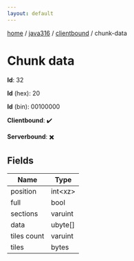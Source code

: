 ```yaml
---
layout: default
---
```


[home](/)  /  [java316](/protocol/java316)  /  [clientbound](/protocol/java316/clientbound)  /  chunk-data

# Chunk data

**Id**: 32

**Id** (hex): 20

**Id** (bin): 00100000

**Clientbound**: ✔️

**Serverbound**: ✖️

## Fields

Name | Type
---|---
position | int&lt;xz&gt;
full | bool
sections | varuint
data | ubyte[]
tiles count | varuint
tiles | bytes

